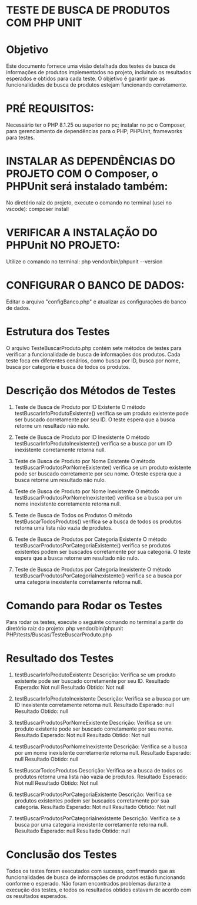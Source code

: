# TESTE DE BUSCA DE PRODUTOS COM PHP UNIT

# Objetivo
Este documento fornece uma visão detalhada dos testes de busca de informações de produtos implementados no projeto, incluindo os resultados esperados e obtidos para cada teste. O objetivo é garantir que as funcionalidades de busca de produtos estejam funcionando corretamente.


# PRÉ REQUISITOS: 
Necessário ter o PHP 8.1.25 ou superior no pc; instalar no pc o Composer, para gerenciamento de dependências para o PHP; PHPUnit, frameworks para testes.


# INSTALAR AS DEPENDÊNCIAS DO PROJETO COM O Composer, o PHPUnit será instalado também:
No diretório raiz do projeto, execute o comando no terminal (usei no vscode): composer install


# VERIFICAR A INSTALAÇÃO DO PHPUnit NO PROJETO:
Utilize o comando no terminal: php vendor/bin/phpunit --version


# CONFIGURAR O BANCO DE DADOS:
Editar o arquivo "configBanco.php" e atualizar as configurações do banco de dados.


# Estrutura dos Testes
O arquivo TesteBuscarProduto.php contém sete métodos de testes para verificar a funcionalidade de busca de informações dos produtos. Cada teste foca em diferentes cenários, como busca por ID, busca por nome, busca por categoria e busca de todos os produtos.



# Descrição dos Métodos de Testes
1. Teste de Busca de Produto por ID Existente
O método testBuscarInfoProdutoExistente() verifica se um produto existente pode ser buscado corretamente por seu ID. O teste espera que a busca retorne um resultado não nulo.

2. Teste de Busca de Produto por ID Inexistente
O método testBuscarInfoProdutoInexistente() verifica se a busca por um ID inexistente corretamente retorna null.

3. Teste de Busca de Produto por Nome Existente
O método testBuscarProdutosPorNomeExistente() verifica se um produto existente pode ser buscado corretamente por seu nome. O teste espera que a busca retorne um resultado não nulo.

4. Teste de Busca de Produto por Nome Inexistente
O método testBuscarProdutosPorNomeInexistente() verifica se a busca por um nome inexistente corretamente retorna null.

5. Teste de Busca de Todos os Produtos
O método testBuscarTodosProdutos() verifica se a busca de todos os produtos retorna uma lista não vazia de produtos.

6. Teste de Busca de Produtos por Categoria Existente
O método testBuscarProdutosPorCategoriaExistente() verifica se produtos existentes podem ser buscados corretamente por sua categoria. O teste espera que a busca retorne um resultado não nulo.

7. Teste de Busca de Produtos por Categoria Inexistente
O método testBuscarProdutosPorCategoriaInexistente() verifica se a busca por uma categoria inexistente corretamente retorna null.


# Comando para Rodar os Testes
Para rodar os testes, execute o seguinte comando no terminal a partir do diretório raiz do projeto:
php vendor/bin/phpunit PHP/tests/Buscas/TesteBuscarProduto.php


# Resultado dos Testes
1. testBuscarInfoProdutoExistente
Descrição: Verifica se um produto existente pode ser buscado corretamente por seu ID.
Resultado Esperado: Not null
Resultado Obtido: Not null

2. testBuscarInfoProdutoInexistente
Descrição: Verifica se a busca por um ID inexistente corretamente retorna null.
Resultado Esperado: null
Resultado Obtido: null

3. testBuscarProdutosPorNomeExistente
Descrição: Verifica se um produto existente pode ser buscado corretamente por seu nome.
Resultado Esperado: Not null
Resultado Obtido: Not null

4. testBuscarProdutosPorNomeInexistente
Descrição: Verifica se a busca por um nome inexistente corretamente retorna null.
Resultado Esperado: null
Resultado Obtido: null

5. testBuscarTodosProdutos
Descrição: Verifica se a busca de todos os produtos retorna uma lista não vazia de produtos.
Resultado Esperado: Not null
Resultado Obtido: Not null

6. testBuscarProdutosPorCategoriaExistente
Descrição: Verifica se produtos existentes podem ser buscados corretamente por sua categoria.
Resultado Esperado: Not null
Resultado Obtido: Not null

7. testBuscarProdutosPorCategoriaInexistente
Descrição: Verifica se a busca por uma categoria inexistente corretamente retorna null.
Resultado Esperado: null
Resultado Obtido: null


# Conclusão dos Testes
Todos os testes foram executados com sucesso, confirmando que as funcionalidades de busca de informações de produtos estão funcionando conforme o esperado. Não foram encontrados problemas durante a execução dos testes, e todos os resultados obtidos estavam de acordo com os resultados esperados.
